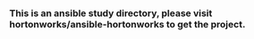 
### This is an ansible study directory, please visit hortonworks/ansible-hortonworks to get the project. 

